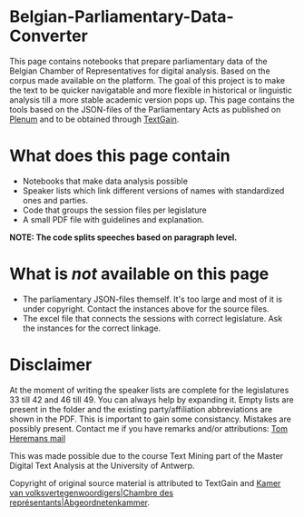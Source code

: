 # Belgian-Parliamentary-Data-Converter
This page contains notebooks that prepare parliamentary data of the Belgian Chamber of Representatives for digital analysis. Based on the corpus made available on the platform. The goal of this project is to make the text to be quicker navigatable and more flexible in historical or linguistic analysis till a more stable academic version pops up. This page contains the tools based on the JSON-files of the Parliamentary Acts as published on [Plenum](https://www.plenum.be) and to be obtained through [TextGain](https://www.textgain.com). 

# What does this page contain
* Notebooks that make data analysis possible
* Speaker lists which link different versions of names with standardized ones and parties.
* Code that groups the session files per legislature
* A small PDF file with guidelines and explanation.

**NOTE: The code splits speeches based on paragraph level.**
  
# What is *not* available on this page
* The parliamentary JSON-files themself. It's too large and most of it is under copyright. Contact the instances above for the source files.
* The excel file that connects the sessions with correct legislature. Ask the instances for the correct linkage.

# Disclaimer

At the moment of writing the speaker lists are complete for the legislatures 33 till 42 and 46 till 49. You can always help by expanding it. Empty lists are present in the folder and the existing party/affiliation abbreviations are shown in the PDF. This is important to gain some consistancy. Mistakes are possibly present. Contact me if you have remarks and/or attributions: [Tom Heremans mail](mailto:tomheremans2002@gmail.com)

This was made possible due to the course Text Mining part of the Master Digital Text Analysis at the University of Antwerp. 

Copyright of original source material is attributed to TextGain and [Kamer van volksvertegenwoordigers|Chambre des représentants|Abgeordnetenkammer](https://www.dekamer.be).
  

